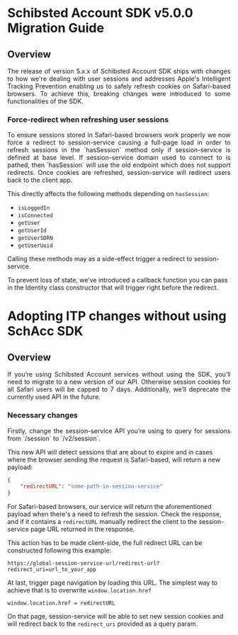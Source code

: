 # Schibsted Account SDK v5.0.0 Migration Guide

## Overview
<p align="justify">
The release of version 5.x.x of Schibsted Account SDK ships with changes to how we're dealing with user sessions
and addresses Apple's Intelligent Tracking Prevention enabling us to safely refresh cookies on Safari-based
browsers. To achieve this, breaking changes were introduced to some functionalities of the SDK.
</p>

### Force-redirect when refreshing user sessions

<p align="justify">
To ensure sessions stored in Safari-based browsers work properly we now force a redirect to session-service causing a full-page load in order to refresh sessions in the `hasSession` method only if session-service is defined at base level. If session-service domain used to connect to is pathed, then `hasSession` will use the old endpoint which does not support redirects. Once cookies are refreshed, session-service will redirect users back to the client app.

This directly affects the following methods depending on `hasSession`:

- `isLoggedIn`
- `isConnected`
- `getUser`
- `getUserId`
- `getUserSDRN`
- `getUserUuid`

Calling these methods may as a side-effect trigger a redirect to session-service.

To prevent loss of state, we’ve introduced a callback function you can pass in the Identity class constructor that will trigger right before the redirect.
</p>

# Adopting ITP changes without using SchAcc SDK

## Overview

<p align="justify">
If you’re using Schibsted Account services without using the SDK, you’ll need to migrate to
a new version of our API. Otherwise session cookies for all Safari users will be capped to 7 days.
Additionally, we’ll deprecate the currently used API in the future.
</p>

### Necessary changes

<p align="justify">
Firstly, change the session-service API you’re using to query for sessions from  `/session` to `/v2/session`.

This new API will detect sessions that are about to expire and in cases where the browser sending the request is Safari-based, will return a new payload:

```json
{
    "redirectURL": "some-path-in-session-service"
}
```

For Safari-based browsers, our service will return the aforementioned payload when there's a need to refresh the session. Check the response, and if it contains a `redirectURL` manually redirect the client to the session-service page URL returned in the response.

This action has to be made client-side, the full redirect URL can be constructed following this example:

```https://global-session-service-url/redirect-url?redirect_uri=url_to_your_app```

At last, trigger page navigation by loading this URL. The simplest way to achieve that is to overwrite `window.location.href`

```window.location.href = redirectURL```

On that page, session-service will be able to set new session cookies and will redirect back to the `redirect_uri` provided as a query param.
</p>
